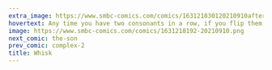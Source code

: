 ```yaml
---
extra_image: https://www.smbc-comics.com/comics/163121830120210910after.png
hovertext: Any time you have two consonants in a row, if you flip them, you're now speaking Odl Enlgihs.
image: https://www.smbc-comics.com/comics/1631218192-20210910.png
next_comic: the-son
prev_comic: complex-2
title: Whisk
---
```


